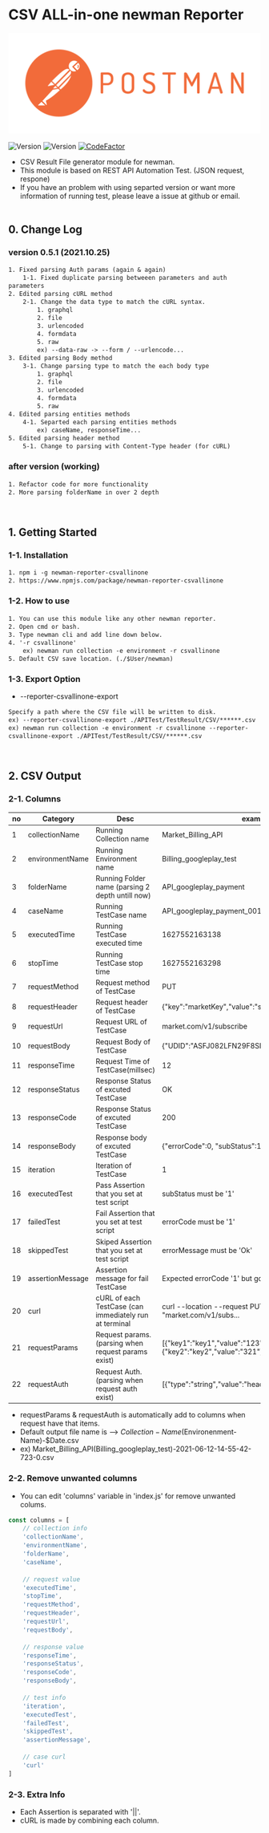 # CSV ALL-in-one newman Reporter
<img src="./resources/logo.png" alt="">

![Version](https://img.shields.io/badge/Version-0.5.1-brightgreen)
![Version](https://img.shields.io/badge/Update-2021.10.25-blue)
[![CodeFactor](https://www.codefactor.io/repository/github/pepsizerosugar/newman-reporter-csvallinone/badge)](https://www.codefactor.io/repository/github/pepsizerosugar/newman-reporter-csvallinone)

* CSV Result File generator module for newman.
* This module is based on REST API Automation Test. (JSON request, respone)
* If you have an problem with using separted version or want more information of running test, please leave a issue at github or email.
<br><br>

## 0. Change Log
### version 0.5.1 (2021.10.25)
```
1. Fixed parsing Auth params (again & again)
    1-1. Fixed duplicate parsing betweeen parameters and auth parameters
2. Edited parsing cURL method
    2-1. Change the data type to match the cURL syntax.
        1. graphql
        2. file
        3. urlencoded
        4. formdata
        5. raw
        ex) --data-raw -> --form / --urlencode...
3. Edited parsing Body method
    3-1. Change parsing type to match the each body type
        1. graphql
        2. file
        3. urlencoded
        4. formdata
        5. raw
4. Edited parsing entities methods
    4-1. Separted each parsing entities methods
        ex) caseName, responseTime...
5. Edited parsing header method
    5-1. Change to parsing with Content-Type header (for cURL)
```
### after version (working)
```
1. Refactor code for more functionality
2. More parsing folderName in over 2 depth
```
<br>

## 1. Getting Started
### 1-1. Installation
```
1. npm i -g newman-reporter-csvallinone
2. https://www.npmjs.com/package/newman-reporter-csvallinone
```
### 1-2. How to use
```
1. You can use this module like any other newman reporter.
2. Open cmd or bash.
3. Type newman cli and add line down below.
4. '-r csvallinone'
	ex) newman run collection -e environment -r csvallinone
5. Default CSV save location. (./$User/newman)
```
### 1-3. Export Option
* --reporter-csvallinone-export
```
Specify a path where the CSV file will be written to disk.
ex) --reporter-csvallinone-export ./APITest/TestResult/CSV/******.csv
ex) newman run collection -e environment -r csvallinone --reporter-csvallinone-export ./APITest/TestResult/CSV/******.csv
```
<br>

## 2. CSV Output
### 2-1. Columns
| no | Category           | Desc                                                    | example                                                             |
|----|--------------------|---------------------------------------------------------|---------------------------------------------------------------------|
| 1  | collectionName     | Running Collection name                                 | Market_Billing_API                                                  |
| 2  | environmentName    | Running Environment name                                | Billing_googleplay_test                                             |
| 3  | folderName         | Running Folder name (parsing 2 depth untill now)        | API_googleplay_payment                                              |
| 4  | caseName           | Running TestCase name                                   | API_googleplay_payment_001                                          |
| 5  | executedTime       | Running TestCase executed time                          | 1627552163138                                                       |
| 6  | stopTime           | Running TestCase stop time                              | 1627552163298                                                       |
| 7  | requestMethod      | Request method of TestCase                              | PUT                                                                 |
| 8  | requestHeader      | Request header of TestCase                              | {"key":"marketKey","value":"sf92mtkfnalsk28jsdw"}                   |
| 9  | requestUrl         | Request URL of TestCase                                 | market.com/v1/subscribe                                             |
| 10 | requestBody        | Request Body of TestCase                                | {"UDID":"ASFJ082LFN29F8SDFMW0FKDF"}                                 |
| 11 | responseTime       | Request Time of TestCase(millsec)                       | 12                                                                  |
| 12 | responseStatus     | Response Status of excuted TestCase                     | OK                                                                  |
| 13 | responseCode       | Response Status of excuted TestCase                     | 200                                                                 |
| 14 | responseBody       | Response body of excuted TestCase                       | {"errorCode":0, "subStatus":1}                                      |
| 15 | iteration          | Iteration of TestCase                                   | 1                                                                   |
| 16 | executedTest       | Pass Assertion that you set at test script              | subStatus must be '1'                                               |
| 17 | failedTest         | Fail Assertion that you set at test script              | errorCode must be '1'                                               |
| 18 | skippedTest        | Skiped Assertion that you set at test script            | errorMessage must be 'Ok'                                           |
| 19 | assertionMessage   | Assertion message for fail TestCase                     | Expected errorCode '1' but got '0'                                  |
| 20 | curl               | cURL of each TestCase (can immediately run at terminal  | curl --location --request PUT --data "market.com/v1/subs...         |
| 21 | requestParams      | Request params. (parsing when request params exist)     | [{"key1":"key1","value":"123"},{"key2":"key2","value":"321"}...     |
| 22 | requestAuth        | Request Auth. (parsing when request auth exist)         | [{"type":"string","value":"header","key":"addTokenTo"}...           |
* requestParams & requestAuth is automatically add to columns when request have that items.
* Default output file name is --> $Collection-Name($Environenment-Name)-$Date.csv
* ex) Market_Billing_API(Billing_googleplay_test)-2021-06-12-14-55-42-723-0.csv
### 2-2. Remove unwanted columns
* You can edit 'columns' variable in 'index.js' for remove unwanted colums.
```js
const columns = [
    // collection info
    'collectionName',
    'environmentName',
    'folderName',
    'caseName',

    // request value
    'executedTime',
    'stopTime',
    'requestMethod',
    'requestHeader',
    'requestUrl',
    'requestBody',

    // response value
    'responseTime',
    'responseStatus',
    'responseCode',
    'responseBody',

    // test info
    'iteration',
    'executedTest',
    'failedTest',
    'skippedTest',
    'assertionMessage',

    // case curl
    'curl'
]
```
### 2-3. Extra Info
* Each Assertion is separated with '||'.
* cURL is made by combining each column.
